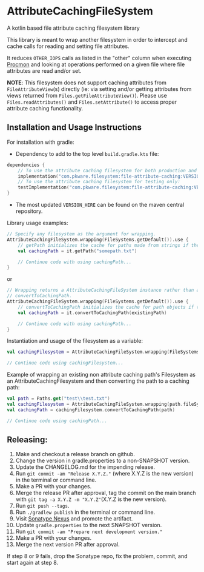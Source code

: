 # AttributeCachingFileSystem
A kotlin based file attribute caching filesystem library

This library is meant to wrap another filesystem in order to intercept and cache calls for reading and setting file
attributes.

It reduces `OTHER_IOPS` calls as listed in the "other" column when executing [Procmon] and looking at
operations performed on a given file where file attributes are read and/or set.

**NOTE**: This filesystem does not support caching attributes from `FileAttributeView`(s) directly (ie: via
setting and/or getting attributes from views returned from `Files.getFileAttributeView()`). Please use
`Files.readAttributes()` and `Files.setAttribute()` to access proper attribute caching functionality.

## Installation and Usage Instructions
For installation with gradle:
* Dependency to add to the top level `build.gradle.kts` file:
```kotlin
dependencies {
    // To use the attribute caching filesystem for both production and testing:
    implementation("com.pkware.filesystem:file-attribute-caching:VERSION_HERE")
    // To use the attribute caching filesystem for testing only:
    testImplementation("com.pkware.filesystem:file-attribute-caching:VERSION_HERE")
}
```
* The most updated `VERSION_HERE` can be found on the maven central repository.

Library usage examples:
```kotlin
// Specify any filesystem as the argument for wrapping.
AttributeCachingFileSystem.wrapping(FileSystems.getDefault()).use {
    // getPath initializes the cache for paths made from strings if the path is a file and it exists.
    val cachingPath = it.getPath("somepath.txt")

    // Continue code with using cachingPath...
}
```
or
```kotlin
// Wrapping returns a AttributeCachingFileSystem instance rather than a regular Filesystem to use
// convertToCachingPath.
AttributeCachingFileSystem.wrapping(FileSystems.getDefault()).use {
    // convertToCachingPath initializes the cache for path objects if the path is a file and it exists.
    val cachingPath = it.convertToCachingPath(existingPath)

    // Continue code with using cachingPath...
}
```

Instantiation and usage of the filesystem as a variable:
```kotlin
val cachingFilesystem = AttributeCachingFileSystem.wrapping(FileSystems.getDefault())

// Continue code using cachingFilesystem...
```

Example of wrapping an existing non attribute caching path's Filesystem as an AttributeCachingFilesystem and then
converting the path to a caching path:
```kotlin
val path = Paths.get("test\\test.txt")
val cachingFilesystem = AttributeCachingFileSystem.wrapping(path.fileSystem)
val cachingPath = cachingFilesystem.convertToCachingPath(path)

// Continue code using cachingPath...
```

## Releasing:
1. Make and checkout a release branch on github.
2. Change the version in gradle.properties to a non-SNAPSHOT version.
3. Update the CHANGELOG.md for the impending release.
4. Run `git commit -am "Release X.Y.Z."` (where X.Y.Z is the new version) in the terminal or
   command line.
5. Make a PR with your changes.
6. Merge the release PR after approval, tag the commit on the main branch with
   `git tag -a X.Y.Z -m "X.Y.Z"`(X.Y.Z is the new version).
7. Run `git push --tags`.
8. Run `./gradlew publish` in the terminal or command line.
9. Visit [Sonatype Nexus] and promote the artifact.
10. Update `gradle.properties` to the next SNAPSHOT version.
11. Run `git commit -am "Prepare next development version."`
12. Make a PR with your changes.
13. Merge the next version PR after approval.

If step 8 or 9 fails, drop the Sonatype repo, fix the problem, commit, and start again at step 8.

[Procmon]: https://learn.microsoft.com/en-us/sysinternals/downloads/procmon
[Sonatype Nexus]: https://oss.sonatype.org/
